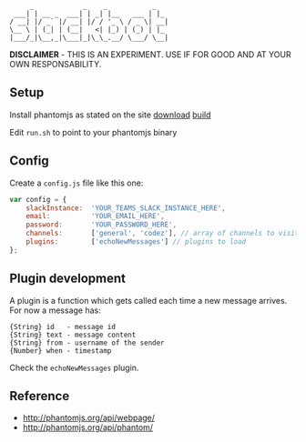 	     _            _    _           _
	 ___| | __ _  ___| | _| |__   ___ | |_
	/ __| |/ _` |/ __| |/ / '_ \ / _ \| __|
	\__ \ | (_| | (__|   <| |_) | (_) | |_
	|___/_|\__,_|\___|_|\_\_.__/ \___/ \__|



**DISCLAIMER** - THIS IS AN EXPERIMENT. USE IF FOR GOOD AND AT YOUR OWN RESPONSABILITY.



## Setup

Install phantomjs as stated on the site [download](http://phantomjs.org/download.html) [build](http://phantomjs.org/build.html)

Edit `run.sh` to point to your phantomjs binary



## Config

Create a `config.js` file like this one:

```javascript
var config = {
	slackInstance:  'YOUR_TEAMS_SLACK_INSTANCE_HERE',
	email:          'YOUR_EMAIL_HERE',
	password:       'YOUR_PASSWORD_HERE',
	channels:       ['general', 'codez'], // array of channels to visit periodically
	plugins:        ['echoNewMessages'] // plugins to load
};
```



## Plugin development

A plugin is a function which gets called each time a new message arrives.
For now a message has:

	{String} id   - message id
	{String} text - message content
	{String} from - username of the sender
	{Number} when - timestamp

Check the `echoNewMessages` plugin.



## Reference

* http://phantomjs.org/api/webpage/
* http://phantomjs.org/api/phantom/
